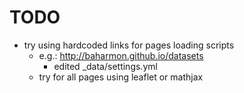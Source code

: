 # TODO
* try using hardcoded links for pages loading scripts
    * e.g.: http://baharmon.github.io/datasets
        * edited _data/settings.yml
    * try for all pages using leaflet or mathjax
